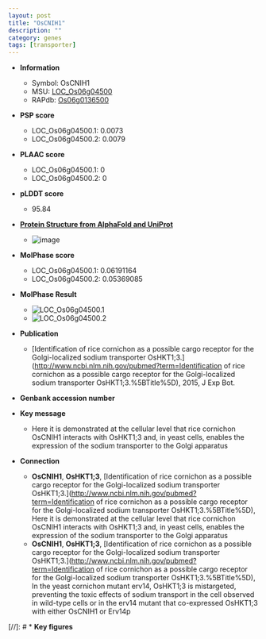```yaml
---
layout: post
title: "OsCNIH1"
description: ""
category: genes
tags: [transporter]
---
```


* **Information**  
    + Symbol: OsCNIH1  
    + MSU: [LOC_Os06g04500](http://rice.plantbiology.msu.edu/cgi-bin/ORF_infopage.cgi?orf=LOC_Os06g04500)  
    + RAPdb: [Os06g0136500](http://rapdb.dna.affrc.go.jp/viewer/gbrowse_details/irgsp1?name=Os06g0136500)  

* **PSP score**  
    + LOC_Os06g04500.1: 0.0073 
    + LOC_Os06g04500.2: 0.0079 

* **PLAAC score**  
    + LOC_Os06g04500.1: 0 
    + LOC_Os06g04500.2: 0 

* **pLDDT score**
    + 95.84

* **[Protein Structure from AlphaFold and UniProt](https://www.uniprot.org/uniprotkb/Q0DET3/entry#structure)**
    + ![image](https://ricepsp.github.io/images/Q0/AF-Q0DET3-F1.png)

* **MolPhase score**
    + LOC_Os06g04500.1: 0.06191164
    + LOC_Os06g04500.2: 0.05369085

* **MolPhase Result**
    + ![LOC_Os06g04500.1](https://304243504.github.io/Pictures/LOC_Os06g/LOC_Os06g04500.1.png)
    + ![LOC_Os06g04500.2](https://304243504.github.io/Pictures/LOC_Os06g/LOC_Os06g04500.2.png)

* **Publication**  
    + [Identification of rice cornichon as a possible cargo receptor for the Golgi-localized sodium transporter OsHKT1;3.](http://www.ncbi.nlm.nih.gov/pubmed?term=Identification of rice cornichon as a possible cargo receptor for the Golgi-localized sodium transporter OsHKT1;3.%5BTitle%5D), 2015, J Exp Bot.

* **Genbank accession number**  

* **Key message**  
    + Here it is demonstrated at the cellular level that rice cornichon OsCNIH1 interacts with OsHKT1;3 and, in yeast cells, enables the expression of the sodium transporter to the Golgi apparatus

* **Connection**  
    + __OsCNIH1__, __OsHKT1;3__, [Identification of rice cornichon as a possible cargo receptor for the Golgi-localized sodium transporter OsHKT1;3.](http://www.ncbi.nlm.nih.gov/pubmed?term=Identification of rice cornichon as a possible cargo receptor for the Golgi-localized sodium transporter OsHKT1;3.%5BTitle%5D), Here it is demonstrated at the cellular level that rice cornichon OsCNIH1 interacts with OsHKT1;3 and, in yeast cells, enables the expression of the sodium transporter to the Golgi apparatus
    + __OsCNIH1__, __OsHKT1;3__, [Identification of rice cornichon as a possible cargo receptor for the Golgi-localized sodium transporter OsHKT1;3.](http://www.ncbi.nlm.nih.gov/pubmed?term=Identification of rice cornichon as a possible cargo receptor for the Golgi-localized sodium transporter OsHKT1;3.%5BTitle%5D), In the yeast cornichon mutant erv14, OsHKT1;3 is mistargeted, preventing the toxic effects of sodium transport in the cell observed in wild-type cells or in the erv14 mutant that co-expressed OsHKT1;3 with either OsCNIH1 or Erv14p

[//]: # * **Key figures**  


